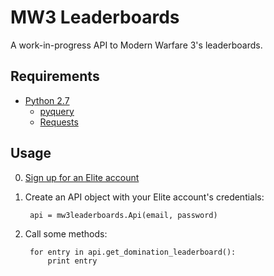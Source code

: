 # MW3 Leaderboards

A work-in-progress API to Modern Warfare 3's leaderboards.

## Requirements

 - [Python 2.7][python]
     - [pyquery]
     - [Requests][requests]

[pyquery]: https://bitbucket.org/olauzanne/pyquery/
[python]: http://python.org/
[requests]: http://docs.python-requests.org/en/latest/index.html

## Usage

0. [Sign up for an Elite account][elite]
1. Create an API object with your Elite account's credentials:

        api = mw3leaderboards.Api(email, password)

2. Call some methods:

        for entry in api.get_domination_leaderboard():
            print entry

[elite]: https://elite.callofduty.com/account/create
